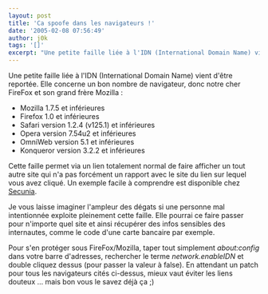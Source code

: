 ```yaml
---
layout: post
title: 'Ca spoofe dans les navigateurs !'
date: '2005-02-08 07:56:49'
author: j0k
tags: '[]'
excerpt: "Une petite faille liée à l'IDN (International Domain Name) vient d'être reportée. Elle concerne un bon nombre de navigateur, donc notre cher FireFox et son grand frère Mozilla"
---
```


Une petite faille liée à l'IDN (International Domain Name) vient d'être reportée. Elle concerne un bon nombre de navigateur, donc notre cher FireFox et son grand frère Mozilla :
* Mozilla 1.7.5 et inférieures
* Firefox 1.0 et inférieures
* Safari version 1.2.4 (v125.1) et inférieures
* Opera version 7.54u2 et inférieures
* OmniWeb version 5.1 et inférieures
* Konqueror version 3.2.2 et inférieures

Cette faille permet via un lien totalement normal de faire afficher un tout autre site qui n'a pas forcément un rapport avec le site du lien sur lequel vous avez cliqué. Un exemple facile à comprendre est disponible chez [Secunia](http://secunia.com/multiple_browsers_idn_spoofing_test/).

Je vous laisse imaginer l'ampleur des dégats si une personne mal intentionnée exploite pleinement cette faille. Elle pourrai ce faire passer pour n'importe quel site et ainsi récupérer des infos sensibles des internautes, comme le code d'une carte bancaire par exemple.

Pour s'en protéger sous FireFox/Mozilla, taper tout simplement *about:config* dans votre barre d'adresses, rechercher le terme *network.enableIDN* et double cliquez dessus (pour passer la valeur à false).   En attendant un patch pour tous les navigateurs cités ci-dessus, mieux vaut éviter les liens douteux ... mais bon vous le savez déjà ça ;)
